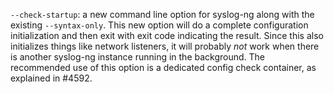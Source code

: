 `--check-startup`: a new command line option for syslog-ng along with the
existing `--syntax-only`. This new option will do a complete configuration
initialization and then exit with exit code indicating the result. Since
this also initializes things like network listeners, it will probably _not_
work when there is another syslog-ng instance running in the background. The
recommended use of this option is a dedicated config check container, as
explained in #4592.
